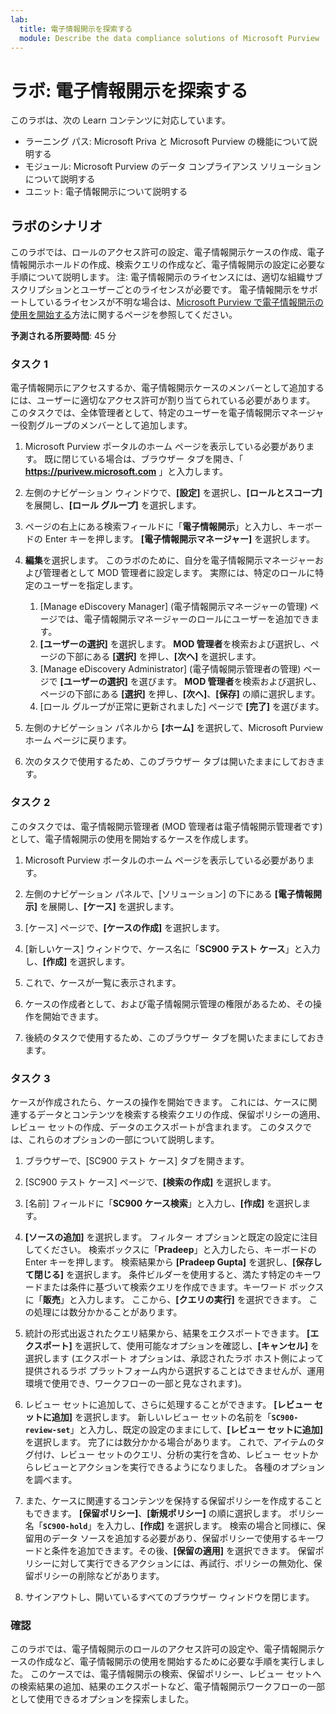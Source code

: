 ```yaml
---
lab:
  title: 電子情報開示を探索する
  module: Describe the data compliance solutions of Microsoft Purview
---
```


# ラボ: 電子情報開示を探索する

このラボは、次の Learn コンテンツに対応しています。

- ラーニング パス: Microsoft Priva と Microsoft Purview の機能について説明する
- モジュール: Microsoft Purview のデータ コンプライアンス ソリューションについて説明する
- ユニット: 電子情報開示について説明する

## ラボのシナリオ

このラボでは、ロールのアクセス許可の設定、電子情報開示ケースの作成、電子情報開示ホールドの作成、検索クエリの作成など、電子情報開示の設定に必要な手順について説明します。  注: 電子情報開示のライセンスには、適切な組織サブスクリプションとユーザーごとのライセンスが必要です。 電子情報開示をサポートしているライセンスが不明な場合は、[Microsoft Purview で電子情報開示の使用を開始する](https://docs.microsoft.com/microsoft-365/compliance/get-started-core-ediscovery?view=o365-worldwide)方法に関するページを参照してください。

**予測される所要時間**: 45 分

### タスク 1

電子情報開示にアクセスするか、電子情報開示ケースのメンバーとして追加するには、ユーザーに適切なアクセス許可が割り当てられている必要があります。 このタスクでは、全体管理者として、特定のユーザーを電子情報開示マネージャー役割グループのメンバーとして追加します。

1. Microsoft Purview ポータルのホーム ページを表示している必要があります。  既に閉じている場合は、ブラウザー タブを開き、「 **https://purivew.microsoft.com** 」と入力します。

1. 左側のナビゲーション ウィンドウで、**[設定]** を選択し、**[ロールとスコープ]** を展開し、**[ロール グループ]** を選択します。

1. ページの右上にある検索フィールドに「**電子情報開示**」と入力し、キーボードの Enter キーを押します。  **[電子情報開示マネージャー]** を選択します。

1. **編集**を選択します。 このラボのために、自分を電子情報開示マネージャーおよび管理者として MOD 管理者に設定します。  実際には、特定のロールに特定のユーザーを指定します。
    1. [Manage eDiscovery Manager] (電子情報開示マネージャーの管理) ページでは、電子情報開示マネージャーのロールにユーザーを追加できます。
    1. **[ユーザーの選択]** を選択します。 **MOD 管理者**を検索および選択し、ページの下部にある **[選択]** を押し、**[次へ]** を選択します。
    1. [Manage eDiscovery Administrator] (電子情報開示管理者の管理) ページで **[ユーザーの選択]** を選びます。 **MOD 管理者**を検索および選択し、ページの下部にある **[選択]** を押し、**[次へ]**、**[保存]** の順に選択します。
    1. [ロール グループが正常に更新されました] ページで **[完了]** を選びます。

1. 左側のナビゲーション パネルから **[ホーム]** を選択して、Microsoft Purview ホーム ページに戻ります。

1. 次のタスクで使用するため、このブラウザー タブは開いたままにしておきます。

### タスク 2

このタスクでは、電子情報開示管理者 (MOD 管理者は電子情報開示管理者です) として、電子情報開示の使用を開始するケースを作成します。

1. Microsoft Purview ポータルのホーム ページを表示している必要があります。

1. 左側のナビゲーション パネルで、[ソリューション] の下にある **[電子情報開示]** を展開し、**[ケース]** を選択します。

1. [ケース] ページで、**[ケースの作成]** を選択します。

1. [新しいケース] ウィンドウで、ケース名に「**SC900 テスト ケース**」と入力し、**[作成]** を選択します。

1. これで、ケースが一覧に表示されます。

1. ケースの作成者として、および電子情報開示管理の権限があるため、その操作を開始できます。  

1. 後続のタスクで使用するため、このブラウザー タブを開いたままにしておきます。

### タスク 3

ケースが作成されたら、ケースの操作を開始できます。  これには、ケースに関連するデータとコンテンツを検索する検索クエリの作成、保留ポリシーの適用、レビュー セットの作成、データのエクスポートが含まれます。 このタスクでは、これらのオプションの一部について説明します。

1. ブラウザーで、[SC900 テスト ケース] タブを開きます。

1. [SC900 テスト ケース] ページで、**[検索の作成]** を選択します。

1. [名前] フィールドに「**SC900 ケース検索**」と入力し、**[作成]** を選択します。

1. **[ソースの追加]** を選択します。 フィルター オプションと既定の設定に注目してください。 検索ボックスに「**Pradeep**」と入力したら、キーボードの Enter キーを押します。 検索結果から **[Pradeep Gupta]** を選択し、**[保存して閉じる]** を選択します。 条件ビルダーを使用すると、満たす特定のキーワードまたは条件に基づいて検索クエリを作成できます。キーワード ボックスに「**販売**」と入力します。 ここから、**[クエリの実行]** を選択できます。  この処理には数分かかることがあります。

1. 統計の形式出返されたクエリ結果から、結果をエクスポートできます。  **[エクスポート]** を選択して、使用可能なオプションを確認し、**[キャンセル]** を選択します (エクスポート オプションは、承認されたラボ ホスト側によって提供されるラボ プラットフォーム内から選択することはできませんが、運用環境で使用でき、ワークフローの一部と見なされます)。

1. レビュー セットに追加して、さらに処理することができます。  **[レビュー セットに追加]** を選択します。 新しいレビュー セットの名前を「**`SC900-review-set`**」と入力し、既定の設定のままにして、**[レビュー セットに追加]** を選択します。  完了には数分かかる場合があります。  これで、アイテムのタグ付け、レビュー セットのクエリ、分析の実行を含め、レビュー セットからレビューとアクションを実行できるようになりました。  各種のオプションを調べます。

1. また、ケースに関連するコンテンツを保持する保留ポリシーを作成することもできます。 **[保留ポリシー]**、**[新規ポリシー]** の順に選択します。  ポリシー名「**`SC900-hold`**」を入力し、**[作成]** を選択します。  検索の場合と同様に、保留用のデータ ソースを追加する必要があり、保留ポリシーで使用するキーワードと条件を追加できます。その後、**[保留の適用]** を選択できます。  保留ポリシーに対して実行できるアクションには、再試行、ポリシーの無効化、保留ポリシーの削除などがあります。

1. サインアウトし、開いているすべてのブラウザー ウィンドウを閉じます。

### 確認

このラボでは、電子情報開示のロールのアクセス許可の設定や、電子情報開示ケースの作成など、電子情報開示の使用を開始するために必要な手順を実行しました。  このケースでは、電子情報開示の検索、保留ポリシー、レビュー セットへの検索結果の追加、結果のエクスポートなど、電子情報開示ワークフローの一部として使用できるオプションを探索しました。
